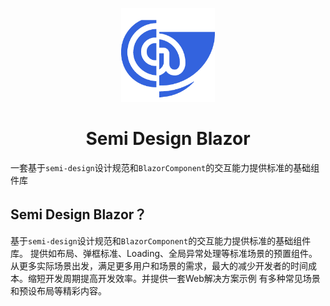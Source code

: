 <p align="center">
  <a href="https://semi-design-blazor.cn" target="_blank">
    <img alt="Semi Design Blazor Logo" width="150" src="img/logo.png">
  </a>
</p>

<h1 align="center">Semi Design Blazor</h1>


一套基于`semi-design`设计规范和`BlazorComponent`的交互能力提供标准的基础组件库


## Semi Design Blazor？

基于`semi-design`设计规范和`BlazorComponent`的交互能力提供标准的基础组件库。 提供如布局、弹框标准、Loading、全局异常处理等标准场景的预置组件。从更多实际场景出发，满足更多用户和场景的需求，最大的减少开发者的时间成本。缩短开发周期提高开发效率。并提供一套Web解决方案示例 有多种常见场景和预设布局等精彩内容。
